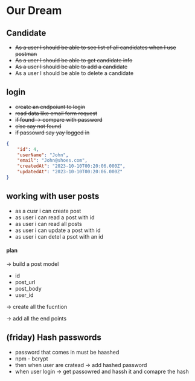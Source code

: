 # Our Dream

## Candidate

- ~~As a user I should be able to see list of all candidates when I use postman~~
- ~~As a user I should be able to get candidate info~~
- ~~As a user I should be able to add a candidate~~
- As a user I should be able to delete a candidate

## login

- ~~create an endpoiunt to login~~
- ~~read data like email form request~~
- ~~if found -> compare with password~~
- ~~else say not found~~
- ~~if passowrd say yay logged in~~
```json
{
    "id": 4,
    "userName": "John",
    "email": "John@shoes.com",
    "createdAt": "2023-10-10T00:20:06.000Z",
    "updatedAt": "2023-10-10T00:20:06.000Z"
}
```

## working with user posts

 - as a cusr i can create post
 - as user i can read a post with id
 - as user i can read all posts
 - as user i can update a post with id
 - as user i can detel a psot with an id

#### plan
-> build a post model
  * id
  * post_url
  * post_body
  * user_id

-> create all the fucntion

-> add all the end points


## (friday) Hash passwords

- password that comes in must be haashed
- npm - bcrypt
- then when user are cratead -> add hashed password
- when user login -> get passowred and hassh it and comapre the hash
